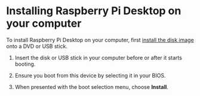 # Installing Raspberry Pi Desktop on your computer

To install Raspberry Pi Desktop on your computer, first [install the disk image](../installing-iso/README.md)
onto a DVD or USB stick.

1. Insert the disk or USB stick in your computer before or after it starts
booting.

1. Ensure you boot from this device by selecting it in your BIOS.

1. When presented with the boot selection menu, choose **Install**.
